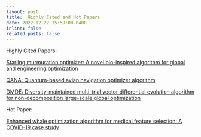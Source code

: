 ```yaml
---
layout: post
title:  Highly Cited and Hot Papers 
date: 2022-12-22 15:59:00-0400
inline: false
related_posts: false
---
```


     
Highly Cited Papers:

 [Starling murmuration optimizer: A novel bio-inspired algorithm for global and engineering optimization](https://www.sciencedirect.com/science/article/abs/pii/S0045782522000330)
 
[QANA: Quantum-based avian navigation optimizer algorithm](https://www.sciencedirect.com/science/article/abs/pii/S0952197621001627)

[DMDE: Diversity-maintained multi-trial vector differential evolution algorithm for non-decomposition large-scale global
optimization](https://www.sciencedirect.com/science/article/abs/pii/S0957417422003359)
 
Hot Paper:

[Enhanced whale optimization algorithm for medical feature selection: A COVID-19 case study](https://www.sciencedirect.com/science/article/pii/S0010482522006126)    



